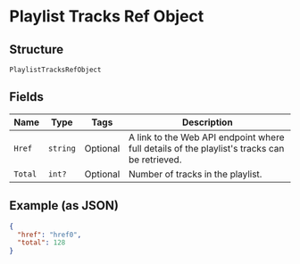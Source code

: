 
# Playlist Tracks Ref Object

## Structure

`PlaylistTracksRefObject`

## Fields

| Name | Type | Tags | Description |
|  --- | --- | --- | --- |
| `Href` | `string` | Optional | A link to the Web API endpoint where full details of the playlist's tracks can be retrieved. |
| `Total` | `int?` | Optional | Number of tracks in the playlist. |

## Example (as JSON)

```json
{
  "href": "href0",
  "total": 128
}
```

